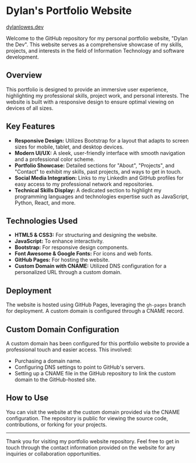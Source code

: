 # Dylan's Portfolio Website

[dylanlowes.dev](https://dylanlowes.dev)

Welcome to the GitHub repository for my personal portfolio website, "Dylan the Dev". This website serves as a comprehensive showcase of my skills, projects, and interests in the field of Information Technology and software development.

## Overview

This portfolio is designed to provide an immersive user experience, highlighting my professional skills, project work, and personal interests. The website is built with a responsive design to ensure optimal viewing on devices of all sizes.

## Key Features

- **Responsive Design:** Utilizes Bootstrap for a layout that adapts to screen sizes for mobile, tablet, and desktop devices.
- **Modern UI/UX:** A sleek, user-friendly interface with smooth navigation and a professional color scheme.
- **Portfolio Showcase:** Detailed sections for "About", "Projects", and "Contact" to exhibit my skills, past projects, and ways to get in touch.
- **Social Media Integration:** Links to my LinkedIn and GitHub profiles for easy access to my professional network and repositories.
- **Technical Skills Display:** A dedicated section to highlight my programming languages and technologies expertise such as JavaScript, Python, React, and more.

## Technologies Used

- **HTML5 & CSS3:** For structuring and designing the website.
- **JavaScript:** To enhance interactivity.
- **Bootstrap:** For responsive design components.
- **Font Awesome & Google Fonts:** For icons and web fonts.
- **GitHub Pages:** For hosting the website.
- **Custom Domain with CNAME:** Utilized DNS configuration for a personalized URL through a custom domain.

## Deployment

The website is hosted using GitHub Pages, leveraging the `gh-pages` branch for deployment. A custom domain is configured through a CNAME record.

## Custom Domain Configuration

A custom domain has been configured for this portfolio website to provide a professional touch and easier access. This involved:

- Purchasing a domain name.
- Configuring DNS settings to point to GitHub's servers.
- Setting up a CNAME file in the GitHub repository to link the custom domain to the GitHub-hosted site.

## How to Use

You can visit the website at the custom domain provided via the CNAME configuration. The repository is public for viewing the source code, contributions, or forking for your projects.

---

Thank you for visiting my portfolio website repository. Feel free to get in touch through the contact information provided on the website for any inquiries or collaboration opportunities.

